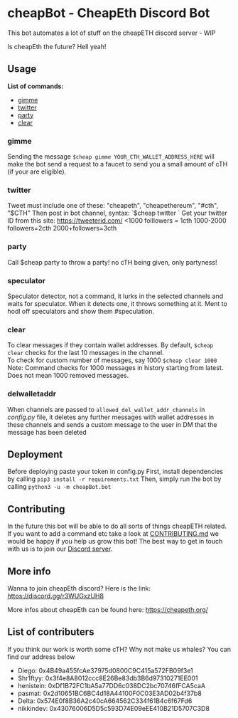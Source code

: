 # cheapBot - CheapEth Discord Bot

This bot automates a lot of stuff on the cheapETH discord server - WIP

Is cheapEth the future? Hell yeah!

## Usage

**List of commands:**

- [gimme](#gimme)
- [twitter](#twitter)
- [party](#party)
- [clear](#clear)

### <a name="gimme">gimme</a>
Sending the message `$cheap gimme YOUR_CTH_WALLET_ADDRESS_HERE` will make the
bot send a request to a faucet to send you a small amount of cTH (if your are
eligible). 

### <a name="twitter">twitter</a>
Tweet must include one of these: "cheapeth", "cheapethereum", "#cth", "$CTH"
Then post in bot channel, syntax: `$cheap twitter <twitterID> <your cth arrd>`
Get your twitter ID from this site: https://tweeterid.com/
<1000 folllowers = 1cth
1000-2000 followers=2cth
2000+followers=3cth

### <a name="party">party</a>
Call $cheap party to throw a party! no cTH being given, only partyness!

### <a name="speculator">speculator</a>
Speculator detector, not a command, it lurks in the selected channels and waits for speculator.
When it detects one, it throws something at it. Ment to hodl off speculators and show them #speculation.

### <a name = "clear">clear</a>
To clear messages if they contain wallet addresses. By default, `$cheap clear` checks for the last 10 messages in the channel.  
To check for custom number of messages, say 1000 `$cheap clear 1000`  
Note: Command checks for 1000 messages in history starting from latest. Does not mean 1000 removed messages.

### <a name="delwalletaddr">delwalletaddr</a>
When channels are passed to `allowed_del_wallet_addr_channels` in *config.py* file, it deletes any further messages with 
wallet addresses in these channels and sends a custom message to the user in DM that the message has been deleted

## Deployment

Before deploying paste your token in config.py
First, install dependencies by calling `pip3 install -r requirements.txt`
Then, simply run the bot by calling `python3 -u -m cheapBot.bot`

## Contributing

In the future this bot will be able to do all sorts of things cheapETH related. If you want to add a command etc take a look at [CONTRIBUTING.md](./CONTRIBUTING.md) we would be happy if you help us grow this bot! The best way to get in touch with us is to join our [Discord server](https://discord.gg/r3WUGxzUH8).

## More info

Wanna to join cheapEth discord? Here is the link: https://discord.gg/r3WUGxzUH8

More infos about cheapEth can be found here: https://cheapeth.org/

## List of contributers

If you think our work is worth some cTH? Why not make us whales? You can find our address below

- Diego: 0x4B49a455fcAe37975d0800C9C415a572FB09f3e1
- Shr1ftyy: 0x3f4e8A8012ccc8E26Be83db3B6d97310271EE001
- henistein: 0xDf1B72FC1bA5a77DD6c038DC2bc70746fFCA5caA
- pasmat: 0x2d10651BC6BC4d18A44100F0C03E3AD02b4f37b8 
- Delta: 0x574E0f8B36A2c40cA664562C334f61B4c6f67Fd6
- nikkindev: 0x43076006D5D5c593D74E09eEE410B21D5707C3D8
